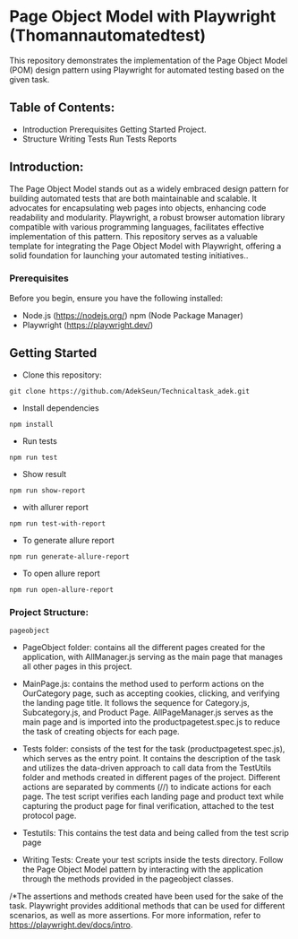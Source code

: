 # Page Object Model with Playwright (Thomannautomatedtest)

This repository demonstrates the implementation of the Page Object Model (POM) design pattern using Playwright for automated testing based on the given task.

## Table of Contents:

- Introduction Prerequisites Getting Started Project.
- Structure Writing Tests Run Tests Reports

## Introduction:

The Page Object Model stands out as a widely embraced design pattern for building automated tests that are both maintainable and scalable. It advocates for encapsulating web pages into objects, enhancing code readability and modularity. Playwright, a robust browser automation library compatible with various programming languages, facilitates effective implementation of this pattern. This repository serves as a valuable template for integrating the Page Object Model with Playwright, offering a solid foundation for launching your automated testing initiatives..

### Prerequisites

Before you begin, ensure you have the following installed:

- Node.js (https://nodejs.org/) npm (Node Package Manager) 
- Playwright (https://playwright.dev/)

## Getting Started

- Clone this repository:

```
git clone https://github.com/AdekSeun/Technicaltask_adek.git
```

- Install dependencies

```
npm install
```

- Run tests

```
npm run test
```

- Show result

```
npm run show-report
```

- with allurer report

```
npm run test-with-report
```

- To generate allure report

```
npm run generate-allure-report
```

- To open allure report

```
npm run open-allure-report
```

### Project Structure:

`pageobject` 
- PageObject folder: contains all the different pages created for the application, with AllManager.js serving as the main page that manages all other pages in this project.

- MainPage.js: contains the method used to perform actions on the OurCategory page, such as accepting cookies, clicking, and verifying the landing page title. It follows the sequence for Category.js, Subcategory.js, and Product Page. AllPageManager.js serves as the main page and is imported into the productpagetest.spec.js to reduce the task of creating objects for each page.

- Tests folder: consists of the test for the task (productpagetest.spec.js), which serves as the entry point. It contains the description of the task and utilizes the data-driven approach to call data from the TestUtils folder and methods created in different pages of the project. Different actions are separated by comments (//) to indicate actions for each page. The test script verifies each landing page and product text while capturing the product page for final verification, attached to the test protocol page.

- Testutils: This contains the test data and being called from the test scrip page

- Writing Tests: 
Create your test scripts inside the tests directory. Follow the Page Object Model pattern by interacting with the application through the methods provided in the pageobject classes.



/\*The assertions and methods created have been used for the sake of the task. Playwright provides additional methods that can be used for different scenarios, as well as more assertions. For more information, refer to https://playwright.dev/docs/intro.
